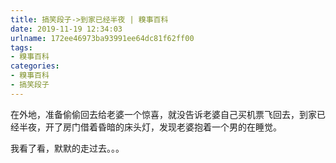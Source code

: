 ```yaml
---
title: 搞笑段子->到家已经半夜 | 糗事百科
date: 2019-11-19 12:34:03
urlname: 172ee46973ba93991ee64dc81f62ff00
tags: 
- 糗事百科
categories:
- 糗事百科
- 搞笑段子
---
```

在外地，准备偷偷回去给老婆一个惊喜，就没告诉老婆自己买机票飞回去，到家已经半夜，开了房门借着昏暗的床头灯，发现老婆抱着一个男的在睡觉。

我看了看，默默的走过去。。。


